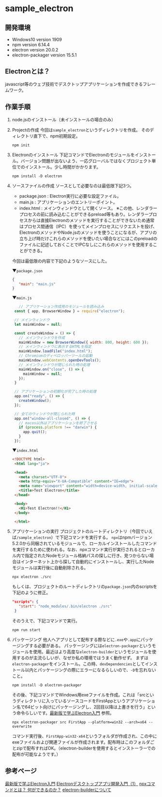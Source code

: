 # sample_electron
## 開発環境
- Windows10 version 1909
- npm version 6.14.4
- electron version 20.0.2
- electron-packager version 15.5.1

## Electronとは？
javascript等のウェブ技術でデスクトップアプリケーションを作成できるフレームワーク。

## 作業手順
1. node.jsのインストール（未インストールの場合のみ）
2. Projectの作成
   今回は`sample_electron`というディレクトリを作成。
   そのディレクトリ直下で、npm初期設定。
   ```
   npm init
   ```
3. Electronのインストール
   下記コマンドでElectronのモジュールをインストール。バージョン問題が出ないよう、一応グローバルではなくプロジェクト単位でのインストール。少し時間がかかります。
   ```
   npm install -D electron
   ```
4. ソースファイルの作成
   ソースとして必要なのは最低限下記3つ。
   - package.json : Electron実行に必要な設定ファイル。
   - main.js : アプリケーションのエントリーポイント。
   - index.html : メインウィンドウとして開くソース。
   ※この他、レンダラープロセスの前に読み込むことができるpreload等もあり。レンダラープロセスからは直接Electronのメソッドを実行することができないため通常はプロセス間通信（IPC）を使ってメインプロセスにリクエストを投げ、ElectronのメソッドやNode.jsのメソッドを使うことになるが、アプリの立ち上げ時だけこれらのメソッドを使いたい場合などにはこのpreloadのファイルに記述しておくことでIPCなしにこれらのメソッドを使用することができる。


   今回は最低限の内容で下記のようなソースにした。

   ▼`package.json`
   ```json package.json
   {
      "main": "main.js"
   }
   ```
   ▼`main.js`
   ```js main.js
      // アプリケーション作成用のモジュールを読み込み
    const { app, BrowserWindow } = require("electron");

    // メインウィンドウ
    let mainWindow = null;

    const createWindow = () => {
      // メインウィンドウを作成
      mainWindow = new BrowserWindow({ width: 800, height: 600 });
      // メインウィンドウに表示するHTMLを指定
      mainWindow.loadFile("index.html");
      // Chromiumのディベロッパーツールの起動
      mainWindow.webContents.openDevTools();
      // メインウィンドウが閉じられた時の処理
      mainWindow.on("close", () => {
        mainWindow = null;
      });
    }

    // アプリケーションの初期化が完了した時の処理
    app.on("ready", () => {
      createWindow();
    });

    // 全てのウィンドウが閉じられた時
    app.on("window-all-closed", () => {
      // macos以外はアプリケーションを終了させる
      if (process.platform !== "darwin") {
        app.quit();
      }
    });
   ```
   ▼`index.html`
   ```html index.html
   <!DOCTYPE html>
    <html lang="ja">

    <head>
      <meta charset="UTF-8">
      <meta http-equiv="X-UA-Compatible" content="IE=edge">
      <meta name="viewport" content="width=device-width, initial-scale=1.0">
      <title>Test Electron</title>
    </head>

    <body>
      <H1>Test Electron!!</H1>
    </body>

    </html>
   ```
5. アプリケーションの実行
   プロジェクトのルートディレクトリ（今回でいえば`/sample_electron`）で下記コマンドを実行する。
   `npx`はnpmバージョン5.2.0から同梱されているモジュールで、ローカルインストールしたコマンドを実行するために使われる。なお、npxコマンド実行が実行されるとローカル内で指定されたNodeモジュール格納パスの探しに行き、見つからない場合はインターネット上から探して自動的にインストールし、実行したNodeモジュールは実行後に自動削除される。
   ```
   npx electron ./src
   ```
   もしくは、プロジェクトのルートディレクトリの`package.json`内のscriptsを下記のように修正。
   ```json
   "scripts": {
      "start": "node_modules/.bin/electron ./src"
    }
   ```
   そのうえで、下記コマンドで実行。
   ```
   npm run start
   ```
6. パッケージング
   他人へアプリとして配布する際などに`.exe`や`.app`にパッケージングする必要がある。
   パッケージングには`electron-packager`というモジュールを使用。最近はより高度な`electron-builder`というモジュールを使用するのが主流らしいが、なぜか私の環境ではうまく動作せず。
   まずは`electron-packager`をインストール。この時、`devDependencies`としてインストール以内とパッケージングの際にエラーになるらしいので、`-D`を忘れないこと。
   ```
   npm install -D electron-packager
   ```
   その後、下記コマンドでWindows用exeファイルを作成。これは「srcというディレクトリに入っているソースコードをFirstAppというアプリケーション名で64ビット向けにパッケージングし、2回目以降は上書きを行う」という命令らしいです。[最新版で学ぶElectron入門] 参照。

   ```
   npx electron-packager src FirstApp --platform=win32 --arch=x64 --overwrite
   ```
   コマンド実行後、`FirstApp-win32-x64`というフォルダが作成され、この中にexeファイルおよび関連ファイルが作成されます。配布時はこのフォルダごとzipで配布すればOK。（electron-builderを使用するとインストーラーでの配布が可能なようです。）

## 参考ページ
[最新版で学ぶElectron入門]
[Electronデスクトップアプリ開発入門（1）]
[npxコマンドとは？ 何ができるのか？]
[electron-builderについて]

[最新版で学ぶElectron入門]:https://ics.media/entry/7298/
[Electronデスクトップアプリ開発入門（1）]:https://www.buildinsider.net/enterprise/electron/01
[npxコマンドとは？ 何ができるのか？]:https://zenn.dev/ryuu/articles/what-npxcommand
[electron-builderについて]:https://qiita.com/saki-engineering/items/203892838e15b3dbd300